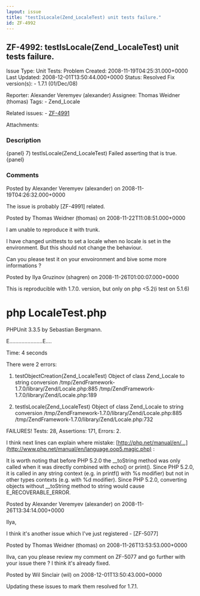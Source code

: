 ```yaml
---
layout: issue
title: "testIsLocale(Zend_LocaleTest) unit tests failure."
id: ZF-4992
---
```


ZF-4992: testIsLocale(Zend\_LocaleTest) unit tests failure.
-----------------------------------------------------------

 Issue Type: Unit Tests: Problem Created: 2008-11-19T04:25:31.000+0000 Last Updated: 2008-12-01T13:50:44.000+0000 Status: Resolved Fix version(s): - 1.7.1 (01/Dec/08)
 
 Reporter:  Alexander Veremyev (alexander)  Assignee:  Thomas Weidner (thomas)  Tags: - Zend\_Locale
 
 Related issues: - [ZF-4991](/issues/browse/ZF-4991)
 
 Attachments: 
### Description

{panel} 7) testIsLocale(Zend\_LocaleTest) Failed asserting that is true. {panel}

 

 

### Comments

Posted by Alexander Veremyev (alexander) on 2008-11-19T04:26:32.000+0000

The issue is probably [ZF-4991] related.

 

 

Posted by Thomas Weidner (thomas) on 2008-11-22T11:08:51.000+0000

I am unable to reproduce it with trunk.

I have changed unittests to set a locale when no locale is set in the environment. But this should not change the behaviour.

Can you please test it on your envoironment and bive some more informations ?

 

 

Posted by Ilya Gruzinov (shagren) on 2008-11-26T01:00:07.000+0000

This is reproducible with 1.7.0. version, but only on php <5.2(i test on 5.1.6)

php LocaleTest.php
==================

PHPUnit 3.3.5 by Sebastian Bergmann.

E......................E....

Time: 4 seconds

There were 2 errors:

1) testObjectCreation(Zend\_LocaleTest) Object of class Zend\_Locale to string conversion /tmp/ZendFramework-1.7.0/library/Zend/Locale.php:885 /tmp/ZendFramework-1.7.0/library/Zend/Locale.php:189

2) testIsLocale(Zend\_LocaleTest) Object of class Zend\_Locale to string conversion /tmp/ZendFramework-1.7.0/library/Zend/Locale.php:885 /tmp/ZendFramework-1.7.0/library/Zend/Locale.php:732

FAILURES! Tests: 28, Assertions: 171, Errors: 2.

I think next lines can explain where mistake: [http://php.net/manual/en/…](http://www.php.net/manual/en/language.oop5.magic.php) :

It is worth noting that before PHP 5.2.0 the \_\_toString method was only called when it was directly combined with echo() or print(). Since PHP 5.2.0, it is called in any string context (e.g. in printf() with %s modifier) but not in other types contexts (e.g. with %d modifier). Since PHP 5.2.0, converting objects without \_\_toString method to string would cause E\_RECOVERABLE\_ERROR.

 

 

Posted by Alexander Veremyev (alexander) on 2008-11-26T13:34:14.000+0000

Ilya,

I think it's another issue which I've just registered - [ZF-5077]

 

 

Posted by Thomas Weidner (thomas) on 2008-11-26T13:53:53.000+0000

Ilva, can you please review my comment on ZF-5077 and go further with your issue there ? I think it's already fixed.

 

 

Posted by Wil Sinclair (wil) on 2008-12-01T13:50:43.000+0000

Updating these issues to mark them resolved for 1.7.1.

 

 